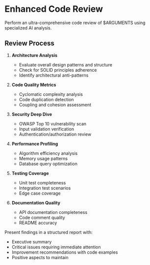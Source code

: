 # Enhanced Code Review

Perform an ultra-comprehensive code review of $ARGUMENTS using specialized AI analysis.

## Review Process

1. **Architecture Analysis**
   - Evaluate overall design patterns and structure
   - Check for SOLID principles adherence
   - Identify architectural anti-patterns

2. **Code Quality Metrics**
   - Cyclomatic complexity analysis
   - Code duplication detection
   - Coupling and cohesion assessment

3. **Security Deep Dive**
   - OWASP Top 10 vulnerability scan
   - Input validation verification
   - Authentication/authorization review

4. **Performance Profiling**
   - Algorithm efficiency analysis
   - Memory usage patterns
   - Database query optimization

5. **Testing Coverage**
   - Unit test completeness
   - Integration test scenarios
   - Edge case coverage

6. **Documentation Quality**
   - API documentation completeness
   - Code comment quality
   - README accuracy

Present findings in a structured report with:
- Executive summary
- Critical issues requiring immediate attention
- Improvement recommendations with code examples
- Positive aspects to maintain